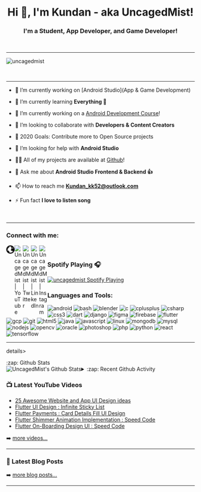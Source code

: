 <h1 align="center">Hi 👋, I'm Kundan - aka UncagedMist!</h1>
<h3 align="center">I'm a Student, App Developer, and Game Developer!</h3>
<br />

---
<p align="left"> <img src="https://komarev.com/ghpvc/?username=uncagedmist" alt="uncagedmist" /> </p>
<br />

---
- 🔭 I’m currently working on [Android Studio](App & Game Development)

- 🌱 I’m currently learning **Everything 🤣**

- 🔭 I’m currently working on a [Android Development Course][website]!

- 👯 I’m looking to collaborate with **Developers & Content Creators**

- 🥅 2020 Goals: Contribute more to Open Source projects

- 🤝 I’m looking for help with **Android Studio**

- 👨‍💻 All of my projects are available at [Github][website]!

- 💬 Ask me about **Android Studio Frontend & Backend 👍**

- 📫 How to reach me **Kundan_kk52@outlook.com**

- ⚡ Fun fact **I love to listen song**

<br />

---

### Connect with me:

[<img align="left" alt="UncagedMist" width="22px" src="https://raw.githubusercontent.com/iconic/open-iconic/master/svg/globe.svg" />][website]
[<img align="left" alt="UncagedMist | YouTube" width="22px" src="https://cdn.jsdelivr.net/npm/simple-icons@v3/icons/youtube.svg" />][youtube]
[<img align="left" alt="UncagedMist | Twitter" width="22px" src="https://cdn.jsdelivr.net/npm/simple-icons@v3/icons/twitter.svg" />][twitter]
[<img align="left" alt="UncagedMist | LinkedIn" width="22px" src="https://cdn.jsdelivr.net/npm/simple-icons@v3/icons/linkedin.svg" />][linkedin]
[<img align="left" alt="UncagedMist | Instagram" width="22px" src="https://cdn.jsdelivr.net/npm/simple-icons@v3/icons/instagram.svg" />][instagram]

<br />

### Spotify Playing 🎧
[<img src="https://novatorem.uncagedmist.vercel.app/api/spotify-playing" alt="uncagedmist Spotify Playing" width="350" />](https://open.spotify.com/user/66rgmhrmpj58wj66r26b30u3c)

### Languages and Tools:

<p align="left">
  <img src="https://devicons.github.io/devicon/devicon.git/icons/android/android-original-wordmark.svg" alt="android" width="40" height="40"/>
  <img src="https://www.vectorlogo.zone/logos/gnu_bash/gnu_bash-icon.svg" alt="bash" width="40" height="40"/> 
  <img src="https://download.blender.org/branding/community/blender_community_badge_white.svg" alt="blender" width="40" height="40"/> 
  <img src="https://devicons.github.io/devicon/devicon.git/icons/c/c-original.svg" alt="c" width="40" height="40"/> 
  <img src="https://devicons.github.io/devicon/devicon.git/icons/cplusplus/cplusplus-original.svg" alt="cplusplus" width="40" height="40"/> 
  <img src="https://devicons.github.io/devicon/devicon.git/icons/csharp/csharp-original.svg" alt="csharp" width="40" height="40"/> 
  <img src="https://devicons.github.io/devicon/devicon.git/icons/css3/css3-original-wordmark.svg" alt="css3" width="40" height="40"/> 
  <img src="https://www.vectorlogo.zone/logos/dartlang/dartlang-icon.svg" alt="dart" width="40" height="40"/> 
  <img src="https://devicons.github.io/devicon/devicon.git/icons/django/django-original.svg" alt="django" width="40" height="40"/> 
  <img src="https://www.vectorlogo.zone/logos/figma/figma-icon.svg" alt="figma" width="40" height="40"/> 
  <img src="https://www.vectorlogo.zone/logos/firebase/firebase-icon.svg" alt="firebase" width="40" height="40"/>
  <img src="https://www.vectorlogo.zone/logos/flutterio/flutterio-icon.svg" alt="flutter" width="40" height="40"/> 
  <img src="https://www.vectorlogo.zone/logos/google_cloud/google_cloud-icon.svg" alt="gcp" width="40" height="40"/> 
  <img src="https://www.vectorlogo.zone/logos/git-scm/git-scm-icon.svg" alt="git" width="40" height="40"/> 
  <img src="https://devicons.github.io/devicon/devicon.git/icons/html5/html5-original-wordmark.svg" alt="html5" width="40" height="40"/> 
  <img src="https://devicons.github.io/devicon/devicon.git/icons/java/java-original-wordmark.svg" alt="java" width="40" height="40"/>
  <img src="https://devicons.github.io/devicon/devicon.git/icons/javascript/javascript-original.svg" alt="javascript" width="40" height="40"/>
  <img src="https://devicons.github.io/devicon/devicon.git/icons/linux/linux-original.svg" alt="linux" width="40" height="40"/>
  <img src="https://devicons.github.io/devicon/devicon.git/icons/mongodb/mongodb-original-wordmark.svg" alt="mongodb" width="40" height="40"/>
  <img src="https://devicons.github.io/devicon/devicon.git/icons/mysql/mysql-original-wordmark.svg" alt="mysql" width="40" height="40"/> 
  <img src="https://devicons.github.io/devicon/devicon.git/icons/nodejs/nodejs-original-wordmark.svg" alt="nodejs" width="40" height="40"/> 
  <img src="https://www.vectorlogo.zone/logos/opencv/opencv-icon.svg" alt="opencv" width="40" height="40"/> 
  <img src="https://devicons.github.io/devicon/devicon.git/icons/oracle/oracle-original.svg" alt="oracle" width="40" height="40"/> 
  <img src="https://devicons.github.io/devicon/devicon.git/icons/photoshop/photoshop-plain.svg" alt="photoshop" width="40" height="40"/>
  <img src="https://devicons.github.io/devicon/devicon.git/icons/php/php-original.svg" alt="php" width="40" height="40"/> 
  <img src="https://devicons.github.io/devicon/devicon.git/icons/python/python-original.svg" alt="python" width="40" height="40"/> 
  <img src="https://devicons.github.io/devicon/devicon.git/icons/react/react-original-wordmark.svg" alt="react" width="40" height="40"/> 
  <img src="https://www.vectorlogo.zone/logos/tensorflow/tensorflow-icon.svg" alt="tensorflow" width="40" height="40"/>
  
  <br />

---

details>
  <summary>:zap: Github Stats</summary>
  <img align="left" alt="UncagedMist's Github Stats" src="https://github-readme-stats.uncagedmist.vercel.app//api?username=uncagedmist&show_icons=true&hide_border=true" />
</details>

<details>
  <summary>:zap: Recent Github Activity</summary>
<!--START_SECTION:activity-->
<!--END_SECTION:activity-->
</details>



### 📺 Latest YouTube Videos
<!-- YOUTUBE:START -->
- [25 Awesome Website and App UI Design ideas](https://www.youtube.com/watch?v=VUSMcUnQOkA)
- [Flutter UI Design : Infinite Sticky List](https://www.youtube.com/watch?v=RigmyeBfGGg)
- [Flutter Payments  : Card Details Fill UI Design](https://www.youtube.com/watch?v=-Go0Pgv1c-Q)
- [Flutter Shimmer Animation Implementation : Speed Code](https://www.youtube.com/watch?v=mYIkMkSeAsk)
- [Flutter On-Boarding Design UI : Speed Code](https://www.youtube.com/watch?v=RDsDsGBP7t4)
<!-- YOUTUBE:END -->
➡️ [more videos...](https://youtube.com/c/TeChByTeCaReByKK)

---

### 📕 Latest Blog Posts
<!-- BLOG-POST-LIST:START -->
<!-- BLOG-POST-LIST:END -->
➡️ [more blog posts...][twitter]

---

[website]: https://github.com/UncagedMist
[twitter]: https://twitter.com/UncagedMist
[youtube]: https://www.youtube.com/c/TeChByTeCaReByKK
[instagram]: https://instagram.com/uncagedmist
[linkedin]: https://linkedin.com/in/uncagedmist
[FlutterPlaylist]: https://www.youtube.com/playlist?list=PLBYLctkttE9mOgSEVVjIU0Np3UfcJmGRt
[ChatBotPlaylist]: https://www.youtube.com/playlist?list=PLBYLctkttE9krFN1BZOvwHQrnSAs1qc7g
[NotificationPlaylist]: https://www.youtube.com/playlist?list=PLBYLctkttE9ntjX6Nuoc3TrYrsdUGi-iw
[SQL-Playlist]: https://www.youtube.com/playlist?list=PLBYLctkttE9mnbX-ZsCPZJRXiPh4NYCSV
